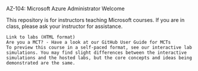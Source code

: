 AZ-104: Microsoft Azure Administrator
Welcome

This repository is for instructors teaching Microsoft courses. If you are in class, please ask your instructor for assistance.

    Link to labs (HTML format)
    Are you a MCT? - Have a look at our GitHub User Guide for MCTs
    To preview this course in a self-paced format, see our interactive lab simulations. You may find slight differences between the interactive simulations and the hosted labs, but the core concepts and ideas being demonstrated are the same.
